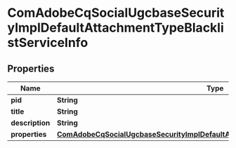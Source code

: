 

# ComAdobeCqSocialUgcbaseSecurityImplDefaultAttachmentTypeBlacklistServiceInfo

## Properties

Name | Type | Description | Notes
------------ | ------------- | ------------- | -------------
**pid** | **String** |  |  [optional]
**title** | **String** |  |  [optional]
**description** | **String** |  |  [optional]
**properties** | [**ComAdobeCqSocialUgcbaseSecurityImplDefaultAttachmentTypeBlacklistServiceProperties**](ComAdobeCqSocialUgcbaseSecurityImplDefaultAttachmentTypeBlacklistServiceProperties.md) |  |  [optional]



